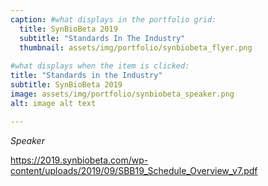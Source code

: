 ```yaml
---
caption: #what displays in the portfolio grid:
  title: SynBioBeta 2019
  subtitle: "Standards In The Industry"
  thumbnail: assets/img/portfolio/synbiobeta_flyer.png
  
#what displays when the item is clicked:
title: "Standards in the Industry"
subtitle: SynBioBeta 2019
image: assets/img/portfolio/synbiobeta_speaker.png
alt: image alt text

---
```

_Speaker_


https://2019.synbiobeta.com/wp-content/uploads/2019/09/SBB19_Schedule_Overview_v7.pdf
